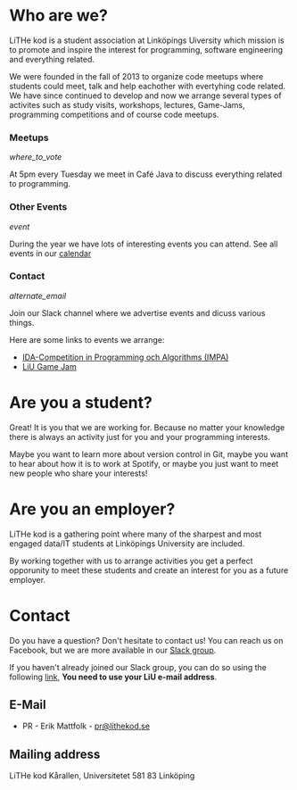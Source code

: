 # Who are we?

LiTHe kod is a student association at Linköpings Uiversity which mission
is to promote and inspire the interest for programming,
software engineering and everything related.

We were founded in the fall of 2013 to organize code meetups where students could
meet, talk and help eachother with evertyhing code related.
We have since continued to develop and now we arrange several types of activites
such as study visits, workshops, lectures, Game-Jams, programming competitions and
of course code meetups.

<div id="introduction">
	<div class="card">
		<h3>Meetups</h3>
		<i class="symbol material-icons">where_to_vote</i>
		<p>
			At 5pm every Tuesday we meet in Café Java to discuss everything related to programming.
		</p>
	</div>
	<div class="card">
		<h3>Other Events</h3>
		<i class="symbol material-icons">event</i>
		<p>
			During the year we have lots of interesting events you can attend.
			See all events in our <a href="calendarlink">calendar</a>
		</p>
	</div>
	<div class="card">
		<h3>Contact</h3>
		<i class="symbol material-icons">alternate_email</i>
		<p>
			Join our <a>Slack channel</a> where we advertise events and
			dicuss various things.
		</p>
	</div>
</div>

Here are some links to events we arrange:

* [IDA-Competition in Programming och Algorithms (IMPA)](https://www.ida.liu.se/projects/impa/new/)
* [LiU Game Jam](http://liugamejam.se/)

# Are you a student?

Great! It is you that we are working for.
Because no matter your knowledge there is always an activity just for you and
your programming interests.

Maybe you want to learn more about version control in Git,
maybe you want to hear about how it is to work at Spotify,
or maybe you just want to meet new people who share your interests!

# Are you an employer?

LiTHe kod is a gathering point where many of the sharpest and most engaged data/IT
students at Linköpings University are included.

By working together with us to arrange activities you get a perfect opporunity to
meet these students and create an interest for you as a future employer.

# Contact

Do you have a question? Don't hesitate to contact us! You can reach us on Facebook,
but we are more available in our [Slack group](https://lithe-kod.slack.com/).

If you haven't already joined our Slack group, you can do so using the following
[link](https://lithe-kod.slack.com/signup), **You need to use your LiU e-mail address**.

## E-Mail

* PR - Erik Mattfolk - pr@lithekod.se

## Mailing address

LiTHe kod Kårallen, Universitetet 581 83 Linköping
